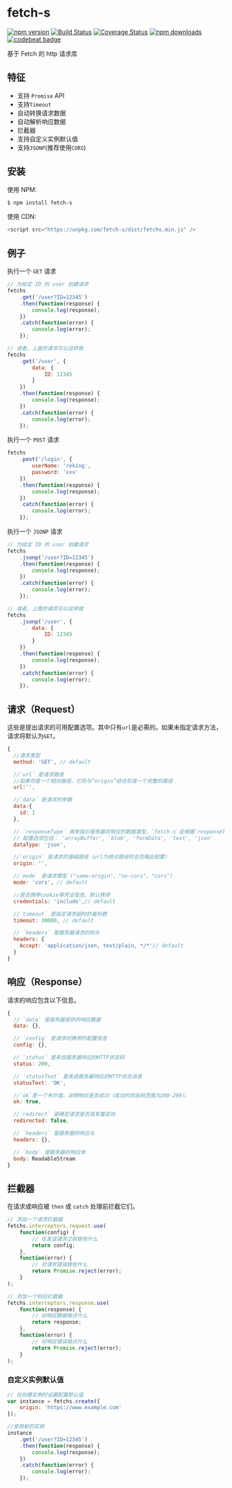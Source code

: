 # fetch-s

[![npm version](https://img.shields.io/npm/v/fetch-s.svg?style=flat-square)](https://www.npmjs.org/package/fetch-s)
[![Build Status](https://travis-ci.org/RekingZhang/fetch-s.svg?branch=master)](https://travis-ci.org/RekingZhang/fetch-s)
[![Coverage Status](https://coveralls.io/repos/github/RekingZhang/fetch-s/badge.svg?branch=master)](https://coveralls.io/github/RekingZhang/fetch-s?branch=master)
[![npm downloads](https://img.shields.io/npm/dm/fetch-s.svg?style=flat-square)](http://npm-stat.com/charts.html?package=fetch-s)
[![codebeat badge](https://codebeat.co/assets/svg/badges/A-398b39-669406e9e1b136187b91af587d4092b0160370f271f66a651f444b990c2730e9.svg)](https://codebeat.co/projects/github-com-rekingzhang-fetch-s-master)

基于 Fetch 的 http 请求库

## 特征

-   支持 `Promise` API
-   支持`Timeout`
-   自动转换请求数据
-   自动解析响应数据
-   拦截器
-   支持自定义实例默认值
-   支持`JSONP`(推荐使用`CORS`)

## 安装

使用 NPM:

```bash
$ npm install fetch-s
```

使用 CDN:

```javascript
<script src="https://unpkg.com/fetch-s/dist/fetchs.min.js" />
```

## 例子

执行一个 `GET` 请求

```js
// 为给定 ID 的 user 创建请求
fetchs
	.get('/user?ID=12345')
	.then(function(response) {
		console.log(response);
	})
	.catch(function(error) {
		console.log(error);
	});

// 或者，上面的请求可以这样做
fetchs
	.get('/user', {
		data: {
			ID: 12345
		}
	})
	.then(function(response) {
		console.log(response);
	})
	.catch(function(error) {
		console.log(error);
	});
```

执行一个 `POST` 请求

```js
fetchs
	.post('/login', {
		userName: 'reking',
		password: 'xxx'
	})
	.then(function(response) {
		console.log(response);
	})
	.catch(function(error) {
		console.log(error);
	});
```

执行一个 `JSONP` 请求

```js
// 为给定 ID 的 user 创建请求
fetchs
	.jsonp('/user?ID=12345')
	.then(function(response) {
		console.log(response);
	})
	.catch(function(error) {
		console.log(error);
	});

// 或者，上面的请求可以这样做
fetchs
	.jsonp('/user', {
		data: {
			ID: 12345
		}
	})
	.then(function(response) {
		console.log(response);
	})
	.catch(function(error) {
		console.log(error);
	});
```

## 请求（Request）

这些是提出请求的可用配置选项。其中只有`url`是必需的。如果未指定请求方法，请求将默认为`GET`。

```js
{
  //请求类型
  method: 'GET', // default

  //`url` 是请求路径
  //如果你是一个相对路径，它将与“origin”结合形成一个完整的路径
  url:'',

  //`data` 是请求的参数
  data:{
	id: 1
  },

  // `responseType` 用来指示服务器将响应的数据类型，`fetch-s`会根据`responseType`类型自动对response进行简析格式化
  // 配置选项包括： 'arrayBuffer', 'blob', 'formData', 'text', 'json'
  dataType: 'json',

  //`origin` 是请求的基础路径（url为绝对路径时会忽略此配置）
  origin: '',

  //`mode` 是请求模型 ("same-origin"、"no-cors"、"cors")
  mode: 'cors', // default

  //是否携带cookie等凭证信息，默认携带
  credentials: 'include',// default

  //`timeout` 是指定请求超时的毫秒数
  timeout: 30000, // default

  // `headers` 是服务器请求的标头
  headers: {
	Accept: 'application/json, text/plain, */*'// default
  }
}
```

## 响应（Response）

请求的响应包含以下信息。

```js
{
  // `data` 是服务器提供的响应数据
  data: {},

  // `config` 是请求时携带的配置信息
  config: {},

  // `status` 是来自服务器响应的HTTP状态码
  status: 200,

  // `statusText` 是来自服务器响应的HTTP状态消息
  statusText: 'OK',

  //`ok`是一个布尔值，说明响应是否成功（成功的状态码范围为200-299）。
  ok: true,

  //`redirect` 是确定请求是否具有重定向
  redirected: false,

  // `headers` 是服务器的响应头
  headers: {},

  // `body` 是服务器的响应体
  body: ReadableStream
}
```

## 拦截器

在请求或响应被 `then` 或 `catch` 处理前拦截它们。

```js
// 添加一个请求拦截器
fetchs.interceptors.request.use(
	function(config) {
		// 在发送请求之前做些什么
		return config;
	},
	function(error) {
		// 对请求错误做些什么
		return Promise.reject(error);
	}
);

// 添加一个响应拦截器
fetchs.interceptors.response.use(
	function(response) {
		// 对响应数据做点什么
		return response;
	},
	function(error) {
		// 对响应错误做点什么
		return Promise.reject(error);
	}
);
```

### 自定义实例默认值

```js
// 在创建实例时设置配置默认值
var instance = fetchs.create({
	origin: 'https://www.example.com'
});

//使用新的实例
instance
	.get('/user?ID=12345')
	.then(function(response) {
		console.log(response);
	})
	.catch(function(error) {
		console.log(error);
	});
```
